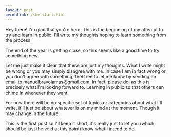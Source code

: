 ```yaml
---
layout: post
permalink: /the-start.html
---
```

Hey there!
I'm glad that you're here. This is the beginning of my attempt to try and learn in public. I'll write my thoughts hoping to learn something from the process.

The end of the year is getting close, so this seems like a good time to try something new.

Let me just make it clear that these are just my thoughts. What I write might be wrong or you may simply disagree with me. In case I am in fact wrong or you don't agree with something, feel free to let me know by sending an email to [manuelbravolamas@gmail.com](mailto:manuelbravolamas@gmail.com). In fact, please do, as this is precisely what I'm looking forward to. Learning in public so that others can chime in whenever they want.

For now there will be no specific set of topics or categories about what I'll write, it'll just be about whatever is on my mind at the moment. Though it may change in the future.

This is the first post so I'll keep it short, it's really just to let you (which should be just the void at this point) know what I intend to do.